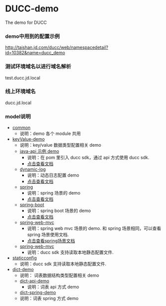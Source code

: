 # DUCC-demo

The demo for DUCC 

### demo中用到的配置示例
http://taishan.jd.com/ducc/web/namespacedetail?id=10382&name=ducc_demo

### 测试环境域名以进行域名解析

test.ducc.jd.local

### 线上环境域名
ducc.jd.local

### model说明
- [common](common)
  - 说明：demo 各个 module 共用
- [keyValue-demo](keyValue-demo)
  - 说明：key/value 数据类型配置相关 demo
  - [java-api 示例 demo](keyValue-demo/java-api)
    - 说明：在 pom 里引入 ducc sdk，通过 api 方式使用 ducc sdk.
    - [点击查看文档](https://joyspace.jd.com/pages/9bs15WpgAqeEQeSOKPfQ)
  - [dynamic-log](keyValue-demo/dynamic-log)
    - 说明：动态日志配置 demo
    - [点击查看文档](https://joyspace.jd.com/pages/jE12zp1TKbGSkLYPSqWZ)
  - [spring](keyValue-demo/spring)
      - 说明：spring 场景的 demo
      - [点击查看文档](https://joyspace.jd.com/pages/uicp9fIrlr8iufE9L1fZ)
  - [spring-boot](keyValue-demo/spring-boot)
      - 说明：spring boot 场景的 demo
      - [点击查看文档](https://joyspace.jd.com/pages/EstJJ1FE8cwKfHjtwlAF)
  - [spring-web-mvc](keyValue-demo/spring-web-mvc)
      - 说明：spring web mvc 场景的 demo. 和 spring 场景相同，可以查看 spring 场景使用文档.
      - [点击查看spring场景文档](https://joyspace.jd.com/pages/uicp9fIrlr8iufE9L1fZ)
  - [spring-web-mvc](keyValue-demo/spring-web-mvc)
      - 说明：ducc sdk 支持读取本地静态配置文件.
- [staticconfig](static-config)
  - 说明：ducc sdk 支持读取本地静态配置文件.
- [dict-demo](dict-demo)
  - 说明： 词表数据结构类型配置相关 demo
  - [dict-api-demo](dict-demo/dict-api-demo)
    - 说明：词表 api 方式 demo
  - [dict-spring-demo](dict-demo/dict-spring-demo)
  - 说明：词表 spring 方式 demo


